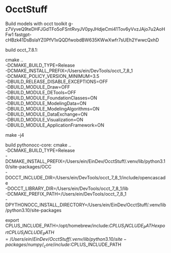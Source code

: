 # OcctStuff
Build models with occt toolkit
g-z7VyveQ9teDHFJGdTFo5oFSntRvyJV0pyJHdjeCmi41Tov6yVvzJAjo7u2AoHFw1
fastgpt-cHBzk41DsBsIaYZ0PfV1xQQDfwobdBW635KWwXwfr7sUEh2YwwcQxhD

build occt_7.8.1:

cmake .. \
  -DCMAKE_BUILD_TYPE=Release \
  -DCMAKE_INSTALL_PREFIX=/Users/ein/DevTools/occt_7_8_1 \
  -DCMAKE_POLICY_VERSION_MINIMUM=3.5 \
  -DBUILD_RELEASE_DISABLE_EXCEPTIONS=OFF \
  -DBUILD_MODULE_Draw=OFF \
  -DBUILD_MODULE_DETools=OFF \
  -DBUILD_MODULE_FoundationClasses=ON \
  -DBUILD_MODULE_ModelingData=ON \
  -DBUILD_MODULE_ModelingAlgorithms=ON \
  -DBUILD_MODULE_DataExchange=ON \
  -DBUILD_MODULE_Visualization=ON \
  -DBUILD_MODULE_ApplicationFramework=ON

make -j4

build pythonocc-core:
cmake .. \
-DCMAKE_BUILD_TYPE=Release \
-DCMAKE_INSTALL_PREFIX=/Users/ein/EinDev/OcctStuff/.venv/lib/python3.10/site-packages/OCC \
-DOCCT_INCLUDE_DIR=/Users/ein/DevTools/occt_7_8_1/include/opencascade \
-DOCCT_LIBRARY_DIR=/Users/ein/DevTools/occt_7_8_1/lib \
-DCMAKE_PREFIX_PATH=/Users/ein/DevTools/occt_7_8_1 \
-DPYTHONOCC_INSTALL_DIRECTORY=/Users/ein/EinDev/OcctStuff/.venv/lib/python3.10/site-packages

export CPLUS_INCLUDE_PATH=/opt/homebrew/include:$CPLUS_INCLUDE_PATH
export CPLUS_INCLUDE_PATH=/Users/ein/EinDev/OcctStuff/.venv/lib/python3.10/site-packages/numpy/_core/include:$CPLUS_INCLUDE_PATH